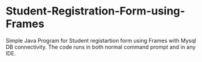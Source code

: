 # Student-Registration-Form-using-Frames

Simple Java Program for Student registartion form using Frames with Mysql DB connectivity.
The code runs in both normal command prompt and in any IDE.
